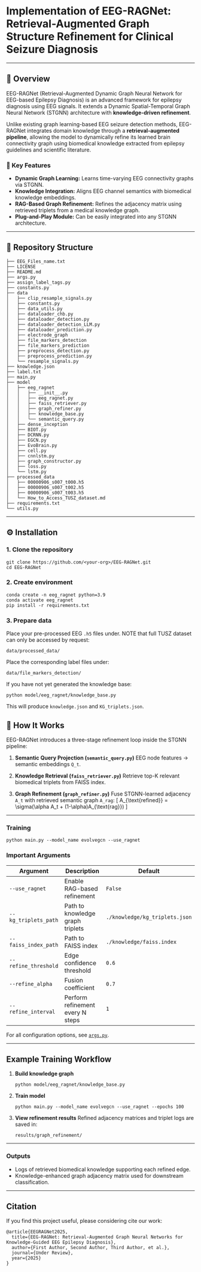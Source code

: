 # Implementation of EEG-RAGNet: Retrieval-Augmented Graph Structure Refinement for Clinical Seizure Diagnosis

---

## 🧪 Overview

EEG-RAGNet (Retrieval-Augmented Dynamic Graph Neural Network for EEG-based Epilepsy Diagnosis) is an advanced framework for epilepsy diagnosis using EEG signals.
 It extends a Dynamic Spatial-Temporal Graph Neural Network (STGNN) architecture with **knowledge-driven refinement**.

Unlike existing graph learning-based EEG seizure detection methods, EEG-RAGNet integrates domain knowledge through a **retrieval-augmented pipeline**, allowing the model to dynamically refine its learned brain connectivity graph using biomedical knowledge extracted from epilepsy guidelines and scientific literature.


### 🔬 Key Features
- **Dynamic Graph Learning:** Learns time-varying EEG connectivity graphs via STGNN.
- **Knowledge Integration:** Aligns EEG channel semantics with biomedical knowledge embeddings.
- **RAG-Based Graph Refinement:** Refines the adjacency matrix using retrieved triplets from a medical knowledge graph.
- **Plug-and-Play Module:** Can be easily integrated into any STGNN architecture.

---

## 🧩 Repository Structure

```
├── EEG_Files_name.txt
├── LICENSE
├── README.md
├── args.py
├── assign_label_tags.py
├── constants.py
├── data
│   ├── clip_resample_signals.py
│   ├── constants.py
│   ├── data_utils.py
│   ├── dataloader_chb.py
│   ├── dataloader_detection.py
│   ├── dataloader_detection_LLM.py
│   ├── dataloader_prediction.py
│   ├── electrode_graph
│   ├── file_markers_detection
│   ├── file_markers_prediction
│   ├── preprocess_detection.py
│   ├── preprocess_prediction.py
│   └── resample_signals.py
├── knowledge.json
├── label.txt
├── main.py
├── model
│   ├── eeg_ragnet
│   │   ├── __init__.py
│   │   ├── eeg_ragnet.py
│   │   ├── faiss_retriever.py
│   │   ├── graph_refiner.py
│   │   ├── knowledge_base.py
│   │   └── semantic_query.py
│   ├── dense_inception
│   ├── BIOT.py
│   ├── DCRNN.py
│   ├── EGCN.py
│   ├── EvoBrain.py
│   ├── cell.py
│   ├── cnnlstm.py
│   ├── graph_constructor.py
│   ├── loss.py
│   └── lstm.py
├── processed_data
│   ├── 00000906_s007_t000.h5
│   ├── 00000906_s007_t002.h5
│   ├── 00000906_s007_t003.h5
│   └── How_to_Access_TUSZ_dataset.md
├── requirements.txt
└── utils.py
```


---

## ⚙️ Installation

### 1. Clone the repository
```
git clone https://github.com/<your-org>/EEG-RAGNet.git
cd EEG-RAGNet
```

### 2. Create environment
```
conda create -n eeg_ragnet python=3.9
conda activate eeg_ragnet
pip install -r requirements.txt
```

### 3. Prepare data

Place your pre-processed EEG `.h5` files under. NOTE that full TUSZ dataset can only be accessed by request:
```
data/processed_data/
```

Place the corresponding label files under:
```
data/file_markers_detection/

```

If you have not yet generated the knowledge base:
```
python model/eeg_ragnet/knowledge_base.py

```
This will produce `knowledge.json` and `KG_triplets.json`.



## 🤔 How It Works

EEG-RAGNet introduces a three-stage refinement loop inside the STGNN pipeline:

1. **Semantic Query Projection (`semantic_query.py`)**
   EEG node features → semantic embeddings `Q_t`.

2. **Knowledge Retrieval (`faiss_retriever.py`)**
   Retrieve top-K relevant biomedical triplets from FAISS index.

3. **Graph Refinement (`graph_refiner.py`)**
   Fuse STGNN-learned adjacency `A_t` with retrieved semantic graph `A_rag`:
   [
   A_{\text{refined}} = \sigma(\alpha A_t + (1-\alpha)A_{\text{rag}})
   ]

---



### Training

```
python main.py --model_name evolvegcn --use_ragnet
```

### Important Arguments

| Argument             | Description                      | Default                        |
| -------------------- | -------------------------------- | ------------------------------ |
| `--use_ragnet`       | Enable RAG-based refinement      | `False`                        |
| `--kg_triplets_path` | Path to knowledge graph triplets | `./knowledge/kg_triplets.json` |
| `--faiss_index_path` | Path to FAISS index              | `./knowledge/faiss.index`      |
| `--refine_threshold` | Edge confidence threshold        | `0.6`                          |
| `--refine_alpha`     | Fusion coefficient               | `0.7`                          |
| `--refine_interval`  | Perform refinement every N steps | `1`                            |

For all configuration options, see [`args.py`](./args.py).

---

##  Example Training Workflow

1. **Build knowledge graph**

   ```
   python model/eeg_ragnet/knowledge_base.py
   ```
2. **Train model**

   ```
   python main.py --model_name evolvegcn --use_ragnet --epochs 100
   ```
3. **View refinement results**
   Refined adjacency matrices and triplet logs are saved in:

   ```
   results/graph_refinement/
   ```

---

### Outputs

* Logs of retrieved biomedical knowledge supporting each refined edge.
* Knowledge-enhanced graph adjacency matrix used for downstream classification.

---

## Citation

If you find this project useful, please considering cite our work:

```
@article{EEGRAGNet2025,
  title={EEG-RAGNet: Retrieval-Augmented Graph Neural Networks for Knowledge-Guided EEG Epilepsy Diagnosis},
  author={First Author, Second Author, Third Author, et al.},
  journal={Under Review},
  year={2025}
}
```




